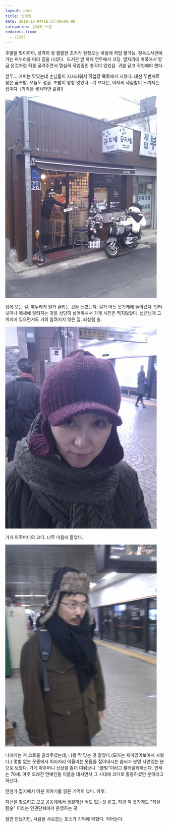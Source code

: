 ```yaml
---
layout: post
title: 안국동
date: 2010-12-04T16:57:06+00:00
categories: 일상의-느낌
redirect_from:
  - /2285
---
```


주말을 맞이하야, 성격이 왕 활발한 조카가 원정오는 바람에 작업 불가능. 정독도서관에 가는 마누라를 따라 길을 나섰다.  도서관 앞 까페 연두에서 코딩. 옆자리에 미쿡에서 방금 온것처럼 혀를 굴려주면서 열심히 작업중인 총각이 있었음. 귀를 닫고 작업해야 했다.

연두... 커피는 맛있는데 손님들이 시끄러워서 작업장 목록에서 지웠다. 대신 두번째로 찾은 곰초밥. 오늘도 성공. 초밥이 왕창 맛있다...기 보다는, 아저씨 세심함이 느껴지는 집이다. (가격을 생각하면 훌륭!)

![ ](/assets/media/uploads_1_cfile29.uf.113CBC0C4CFA6FD7254070.jpg)

집에 오는 길. 마누라가 뭔가 끌리는 것을 느꼈는지, 길가 어느 옷가게에 들어갔다. 인터넷이나 매체에 알려지는 것을 상당히 싫어하셔서 가게 사진은 찍지않았다. 십년넘게 그 위치에 있으면서도 거의 알려지지 않은 집. 되살림 숲.

![ ](/assets/media/uploads_1_cfile6.uf.123CBC0C4CFA6FD726820A.jpg)

가게 아주머니의 코디. 너무 마음에 들었다.

![ ](/assets/media/uploads_1_cfile5.uf.203CBC0C4CFA6FD72482FD.jpg)

나에게는 저 코트를 골라주셨는데, 나랑 딱 맞는 것 같았다.(모자는 재미있어보여서 사왔다.) 몇벌 없는 옷중에서 이리저리 어울리는 옷들을 집어내시는 솜씨가 분명 사연있는 분으로 보였다. 가게 아주머니 신상을 좀더 여쭤보니  "풀빛"이라고 불러달라하신다. 연세는 70세. 아주 오래전 연예인들 이름을 대시면서 그 시대에 코디로 활동하셨던 분이라고 하신다.

언젠가 잡지에서 이분 이야기를 읽은 기억이 났다. 아핫.

자신을 찾으려고 모모 공동체에서 생활하신 적도 있는것 같고, 지금 저 옷가게도 "되살림숲" 이라는 인권단체에서 운영하는 곳.

잠깐 만났지만, 사람을 사로잡는 포스가 기억에 박혔다. 적어둔다.
<div id=comments>
</div>
